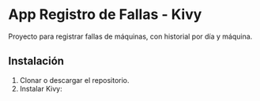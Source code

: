 # App Registro de Fallas - Kivy

Proyecto para registrar fallas de máquinas, con historial por día y máquina.

## Instalación

1. Clonar o descargar el repositorio.
2. Instalar Kivy: